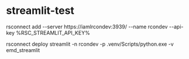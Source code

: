 # streamlit-test

rsconnect add --server https://iamlrcondev:3939/ --name rcondev --api-key %RSC_STREAMLIT_API_KEY%

rsconnect deploy streamlit -n rcondev -p .venv/Scripts/python.exe -v emd_streamlit